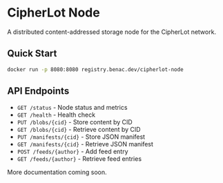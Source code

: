 # CipherLot Node

A distributed content-addressed storage node for the CipherLot network.

## Quick Start

```bash
docker run -p 8080:8080 registry.benac.dev/cipherlot-node
```

## API Endpoints

- `GET /status` - Node status and metrics
- `GET /health` - Health check
- `PUT /blobs/{cid}` - Store content by CID
- `GET /blobs/{cid}` - Retrieve content by CID
- `PUT /manifests/{cid}` - Store JSON manifest
- `GET /manifests/{cid}` - Retrieve JSON manifest
- `POST /feeds/{author}` - Add feed entry
- `GET /feeds/{author}` - Retrieve feed entries

More documentation coming soon.